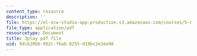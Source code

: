 ```yaml
---
content_type: resource
description: ''
file: https://ol-ocw-studio-app-production.s3.amazonaws.com/courses/5-61-physical-chemistry-fall-2017/9dcb20b6982cf6a68255d19bc2e3ee98_iSqhxWjkq8.pdf
file_type: application/pdf
resourcetype: Document
title: 3play pdf file
uid: 9dcb20b6-982c-f6a6-8255-d19bc2e3ee98
---
```

